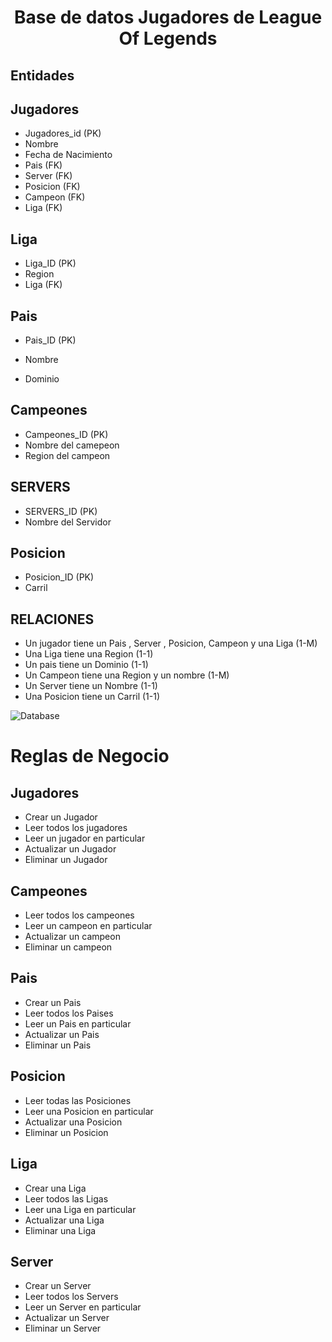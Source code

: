 # <center> Base de datos Jugadores de League Of Legends </center>

## Entidades
<h2>  Jugadores</h2>

- Jugadores_id (PK)
- Nombre
- Fecha de Nacimiento
- Pais (FK)
- Server (FK)
- Posicion (FK)
- Campeon (FK)
- Liga (FK)


<h2>  Liga <FK> </h2>

- Liga_ID (PK)
- Region
- Liga (FK)


<h2>  Pais </h2>

- Pais_ID (PK)

- Nombre

- Dominio

<h2>  Campeones </h2>

- Campeones_ID (PK)
- Nombre del camepeon 
- Region del campeon

<h2>  SERVERS </h2>

- SERVERS_ID (PK)
- Nombre del Servidor

<h2>  Posicion </h2>

- Posicion_ID (PK)
- Carril

<h2>  RELACIONES </h2>

- Un jugador tiene un Pais , Server , Posicion, Campeon y una Liga (1-M)
- Una Liga tiene una Region (1-1)
- Un pais tiene un Dominio (1-1)
- Un Campeon tiene una Region y un nombre (1-M)
- Un Server tiene un Nombre (1-1)
- Una Posicion tiene un Carril (1-1)


![Database](https://cdn.discordapp.com/attachments/1011693764642877553/1037662832583528449/image.png)


<h1> Reglas de Negocio </h1>

<h2> Jugadores </h2>

- Crear un Jugador
- Leer todos los jugadores
- Leer un jugador en particular
- Actualizar un Jugador
- Eliminar un Jugador

<h2> Campeones </h2>

- Leer todos los campeones
- Leer un campeon en particular
- Actualizar un campeon
- Eliminar un campeon

<h2> Pais </h2>

- Crear un Pais
- Leer todos los Paises
- Leer un Pais en particular
- Actualizar un Pais
- Eliminar un Pais

<h2> Posicion </h2>

- Leer todas las Posiciones
- Leer una Posicion en particular
- Actualizar una Posicion
- Eliminar un Posicion

<h2> Liga </h2>

- Crear una Liga
- Leer todos las Ligas
- Leer una Liga en particular
- Actualizar una Liga
- Eliminar una Liga

<h2> Server </h2>

- Crear un Server
- Leer todos los Servers
- Leer un Server en particular
- Actualizar un Server
- Eliminar un Server